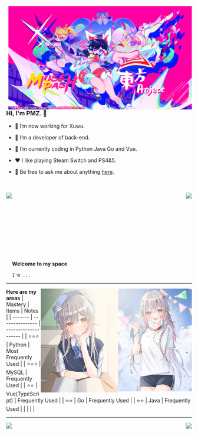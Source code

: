 <img align="right" height="280px" src="https://github.com/awesome33rabbit/awesome33rabbit/blob/master/img/project.png">

### Hi, I'm PMZ. 👋

- 🔭 I’m now working for Xuwu.

- 🌱 I’m a developer of back-end. 

- 🤔 I’m currently coding in Python Java  Go and Vue.

- ❤️ I like playing Steam Switch and PS4&5.

- 💬 Be free to ask me about anything [here](https://github.com/awesome33rabbit/awesome33rabbit/issues).
 
<br>
<br>
<img align="right" src="https://github-readme-stats.vercel.app/api?username=awesome33rabbit&show_icons=true&hide_border=true&theme=synthwave">
<img align="left" height="220" src="https://pic2.zhimg.com/v2-28020003d4a493c78d8202ba6c35f179_b.webp">
<br>
<br>
<br>
<br>
<br>
<br>
<br>
<br>
<br>
<br>

**Welcome to my space**

```
I'm ...
```

---

<img align="right" width="200" src="https://github.com/awesome33rabbit/awesome33rabbit/blob/master/img/1031634713815_.pic_hd.jpg">
<img align="right" width="210" src="https://github.com/awesome33rabbit/awesome33rabbit/blob/master/img/1051634713821_.pic_hd.jpg">

**Here are my areas**
| Mastery | Items           | Notes                |
| ------- | --------------- | -------------------- |
| ⭐⭐⭐     | Python          | Most Frequently Used |
| ⭐⭐⭐     | MySQL           | Frequently Used      |
| ⭐⭐      | Vue(TypeScript) | Frequently Used      |
| ⭐⭐      | Go              | Frequently Used      |
| ⭐⭐      | Java            | Frequently Used      |
|         |                 |                      |

---

<img align="left" src="https://github-readme-stats.vercel.app/api/top-langs/?username=awesome33rabbit&hide_border=true">
<img align="right" src="https://github-readme-stats.vercel.app/api/top-langs/?username=awesome33rabbit&layout=compact">
